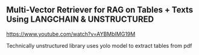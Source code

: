 ## Multi-Vector Retriever for RAG on Tables + Texts Using LANGCHAIN & UNSTRUCTURED

https://www.youtube.com/watch?v=AYBMbIMG19M

Technically unstructured library uses yolo model to extract tables from pdf
